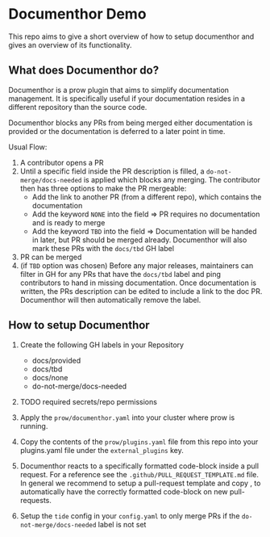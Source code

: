 # Documenthor Demo

This repo aims to give a short overview of how to setup documenthor and gives an overview of its functionality.

## What does Documenthor do?

Documenthor is a prow plugin that aims to simplify documentation management. It is specifically useful if your documentation resides in a different repository than the source code.

Documenthor blocks any PRs from being merged either documentation is provided or the documentation is deferred to a later point in time.

Usual Flow:

1. A contributor opens a PR
2. Until a specific field inside the PR description is filled, a `do-not-merge/docs-needed` is applied which blocks any merging. The contributor then has three options to make the PR mergeable:
    * Add the link to another PR (from a different repo), which contains the documentation
    * Add the keyword `NONE` into the field => PR requires no documentation and is ready to merge
    * Add the keyword `TBD` into the field => Documentation will be handed in later, but PR should be merged already. Documenthor will also mark these PRs with the `docs/tbd` GH label
3. PR can be merged
4. (if `TBD` option was chosen) Before any major releases, maintainers can filter in GH for any PRs that have the `docs/tbd` label and ping contributors to hand in missing documentation. Once documentation is written, the PRs description can be edited to include a link to the doc PR. Documenthor will then automatically remove the label.

## How to setup Documenthor

1. Create the following GH labels in your Repository

    * docs/provided
    * docs/tbd
    * docs/none
    * do-not-merge/docs-needed

2. TODO required secrets/repo permissions

3. Apply the `prow/documenthor.yaml` into your cluster where prow is running.

4. Copy the contents of the `prow/plugins.yaml` file from this repo into your plugins.yaml file under the `external_plugins` key.

5. Documenthor reacts to a specifically formatted code-block inside a pull request. For a reference see the `.github/PULL_REQUEST_TEMPLATE.md` file. In general we recommend to setup a pull-request template and copy , to automatically have the correctly formatted code-block on new pull-requests.

6. Setup the `tide` config in your `config.yaml` to only merge PRs if the `do-not-merge/docs-needed` label is not set
